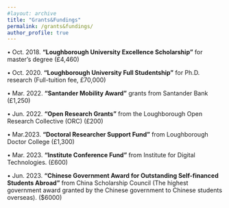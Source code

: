 ```yaml
---
#layout: archive
title: "Grants&Fundings"
permalink: /grants&fundings/
author_profile: true
---
```


•	Oct. 2018. **“Loughborough University Excellence Scholarship”** for master’s degree (£4,460)

•	Oct. 2020. **“Loughborough University Full Studentship”** for Ph.D. research (Full-tuition fee, £70,000)

•	Mar. 2022. **“Santander Mobility Award”** grants from Santander Bank (£1,250)

•	Jun. 2022. **“Open Research Grants”** from the Loughborough Open Research Collective (ORC) (£200)

•	Mar.2023. **“Doctoral Researcher Support Fund”** from Loughborough Doctor College (£1,300)

•	Mar. 2023. **“Institute Conference Fund”** from Institute for Digital Technologies. (£600)

• Jun. 2023. **“Chinese Government Award for Outstanding Self-financed Students Abroad”** from China Scholarship Council (The highest government award granted by the Chinese government to Chinese students overseas). ($6000)



 
